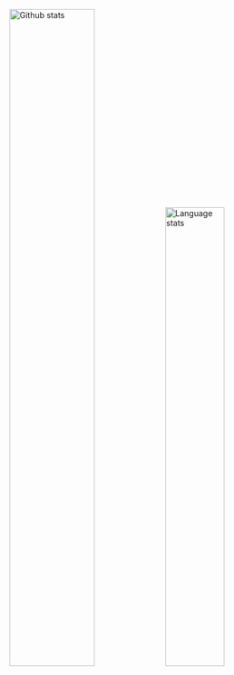 <img src="https://github-readme-stats.vercel.app/api?username=ikim23&include_all_commits=true&count_private=true&show_icons=true&disable_animations=true&hide_border=true&theme=transparent" width="54.47%" alt="Github stats" /><img src="https://github-readme-stats.vercel.app/api/top-langs/?username=ikim23&layout=compact&hide_border=true&theme=transparent" width="45.53%" alt="Language stats" />

